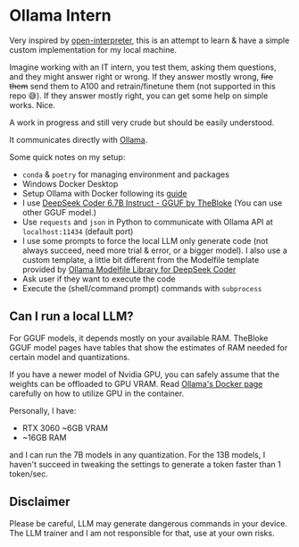 # Ollama Intern
Very inspired by [open-interpreter](https://github.com/KillianLucas/open-interpreter), this is an attempt to learn & have a simple custom implementation for my local machine.

Imagine working with an IT intern, you test them, asking them questions, and they might answer right or wrong. If they answer mostly wrong, ~~fire them~~ send them to A100 and retrain/finetune them (not supported in this repo 😅). If they answer mostly right, you can get some help on simple works. Nice.

A work in progress and still very crude but should be easily understood. 

It communicates directly with [Ollama](https://github.com/jmorganca/ollama/).

Some quick notes on my setup:
- `conda` & `poetry` for managing environment and packages
- Windows Docker Desktop
- Setup Ollama with Docker following its [guide](https://hub.docker.com/r/ollama/ollama)
- I use [DeepSeek Coder 6.7B Instruct - GGUF by TheBloke](https://huggingface.co/TheBloke/deepseek-coder-6.7B-instruct-GGUF) (You can use other GGUF model.)
- Use `requests` and `json` in Python to communicate with Ollama API at `localhost:11434` (default port)
- I use some prompts to force the local LLM only generate code (not always succeed, need more trial & error, or a bigger model). I also use a custom template, a little bit different from the Modelfile template provided by [Ollama Modelfile Library for DeepSeek Coder](https://ollama.ai/library/deepseek-coder/tags)
- Ask user if they want to execute the code
- Execute the (shell/command prompt) commands with `subprocess`

## Can I run a local LLM?
For GGUF models, it depends mostly on your available RAM. TheBloke GGUF model pages have tables that show the estimates of RAM needed for certain model and quantizations.

If you have a newer model of Nvidia GPU, you can safely assume that the weights can be offloaded to GPU VRAM. Read [Ollama's Docker page](https://hub.docker.com/r/ollama/ollama) carefully on how to utilize GPU in the container.

Personally, I have:
- RTX 3060 ~6GB VRAM
- ~16GB RAM

and I can run the 7B models in any quantization. For the 13B models, I haven't succeed in tweaking the settings to generate a token faster than 1 token/sec.

## Disclaimer
Please be careful, LLM may generate dangerous commands in your device. The LLM trainer and I am not responsible for that, use at your own risks.